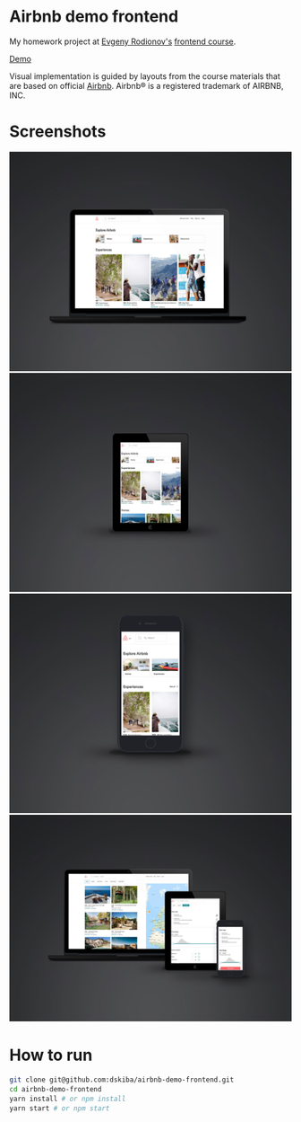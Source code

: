 # Airbnb demo frontend
My homework project at [Evgeny Rodionov's](https://github.com/evgenyrodionov) [frontend course](https://erodionov.ru/).

[Demo](https://build-qmxkwhbueq.now.sh/)

Visual implementation is guided by layouts from the course materials that are based on official [Airbnb](https://Airbnb.com). 
Airbnb® is a registered trademark of AIRBNB, INC.

# Screenshots
![Product page top desktop](readme/mackbook.jpg)
![Product page top](readme/ipad.jpg)
![Product page top](readme/iphone.jpg)
![Product page bottom](readme/All-homes.jpg)

# How to run
```bash
git clone git@github.com:dskiba/airbnb-demo-frontend.git
cd airbnb-demo-frontend
yarn install # or npm install
yarn start # or npm start
```
